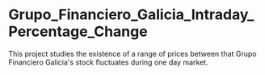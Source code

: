 # Grupo_Financiero_Galicia_Intraday_Percentage_Change
This project studies the existence of a range of prices between that Grupo Financiero Galicia's stock fluctuates during one day market.
